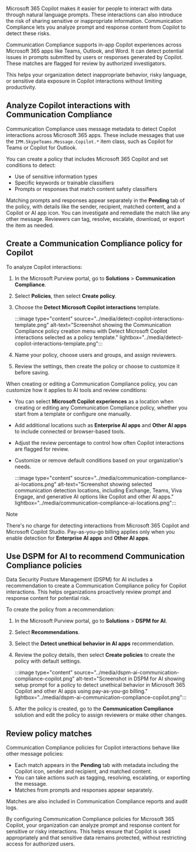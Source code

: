 Microsoft 365 Copilot makes it easier for people to interact with data through natural language prompts. These interactions can also introduce the risk of sharing sensitive or inappropriate information. Communication Compliance lets you analyze prompt and response content from Copilot to detect these risks.

Communication Compliance supports in-app Copilot experiences across Microsoft 365 apps like Teams, Outlook, and Word. It can detect potential issues in prompts submitted by users or responses generated by Copilot. These matches are flagged for review by authorized investigators.

This helps your organization detect inappropriate behavior, risky language, or sensitive data exposure in Copilot interactions without limiting productivity.

## Analyze Copilot interactions with Communication Compliance

Communication Compliance uses message metadata to detect Copilot interactions across Microsoft 365 apps. These include messages that use the `IPM.SkypeTeams.Message.Copilot.*` item class, such as Copilot for Teams or Copilot for Outlook.

You can create a policy that includes Microsoft 365 Copilot and set conditions to detect:

- Use of sensitive information types
- Specific keywords or trainable classifiers
- Prompts or responses that match content safety classifiers

Matching prompts and responses appear separately in the **Pending** tab of the policy, with details like the sender, recipient, matched content, and a Copilot or AI app icon. You can investigate and remediate the match like any other message. Reviewers can tag, resolve, escalate, download, or export the item as needed.

## Create a Communication Compliance policy for Copilot

To analyze Copilot interactions:

1. In the Microsoft Purview portal, go to **Solutions** > **Communication Compliance**.
1. Select **Policies**, then select **Create policy**.
1. Choose the **Detect Microsoft Copilot interactions** template.

    :::image type="content" source="../media/detect-copilot-interactions-template.png" alt-text="Screenshot showing the Communication Compliance policy creation menu with Detect Microsoft Copilot interactions selected as a policy template." lightbox="../media/detect-copilot-interactions-template.png":::

1. Name your policy, choose users and groups, and assign reviewers.
1. Review the settings, then create the policy or choose to customize it before saving.

When creating or editing a Communication Compliance policy, you can customize how it applies to AI tools and review conditions:

- You can select **Microsoft Copilot experiences** as a location when creating or editing any Communication Compliance policy, whether you start from a template or configure one manually.
- Add additional locations such as **Enterprise AI apps** and **Other AI apps** to include connected or browser-based tools.
- Adjust the review percentage to control how often Copilot interactions are flagged for review.
- Customize or remove default conditions based on your organization's needs.

    :::image type="content" source="../media/communication-compliance-ai-locations.png" alt-text="Screenshot showing selected communication detection locations, including Exchange, Teams, Viva Engage, and generative AI options like Copilot and other AI apps." lightbox="../media/communication-compliance-ai-locations.png":::

> [!NOTE]
> There's no charge for detecting interactions from Microsoft 365 Copilot and Microsoft Copilot Studio. Pay-as-you-go billing applies only when you enable detection for **Enterprise AI apps** and **Other AI apps**.

## Use DSPM for AI to recommend Communication Compliance policies

Data Security Posture Management (DSPM) for AI includes a recommendation to create a Communication Compliance policy for Copilot interactions. This helps organizations proactively review prompt and response content for potential risk.

To create the policy from a recommendation:

1. In the Microsoft Purview portal, go to **Solutions** > **DSPM for AI**.
1. Select **Recommendations**.
1. Select the **Detect unethical behavior in AI apps** recommendation.
1. Review the policy details, then select **Create policies** to create the policy with default settings.

    :::image type="content" source="../media/dspm-ai-communication-compliance-copilot.png" alt-text="Screenshot in DSPM for AI showing setup prompt for a policy to detect unethical behavior in Microsoft 365 Copilot and other AI apps using pay-as-you-go billing." lightbox="../media/dspm-ai-communication-compliance-copilot.png":::

1. After the policy is created, go to the **Communication Compliance** solution and edit the policy to assign reviewers or make other changes.

## Review policy matches

Communication Compliance policies for Copilot interactions behave like other message policies:

- Each match appears in the **Pending** tab with metadata including the Copilot icon, sender and recipient, and matched content.
- You can take actions such as tagging, resolving, escalating, or exporting the message.
- Matches from prompts and responses appear separately.

Matches are also included in Communication Compliance reports and audit logs.

By configuring Communication Compliance policies for Microsoft 365 Copilot, your organization can analyze prompt and response content for sensitive or risky interactions. This helps ensure that Copilot is used appropriately and that sensitive data remains protected, without restricting access for authorized users.
